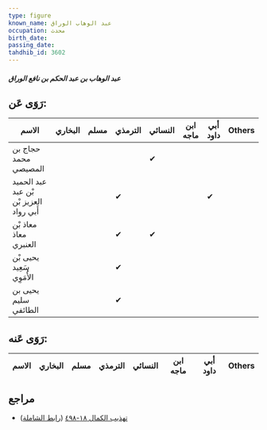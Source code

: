 ```yaml
---
type: figure
known_name: عبد الوهاب الوراق
occupation: محدث
birth_date:
passing_date:
tahdhib_id: 3602
---
```

##### عبد الوهاب بن عبد الحكم بن نافع الوراق

## رَوَى عَن:
| الاسم                                   | البخاري | مسلم | الترمذي | النسائي | ابن ماجه | أبي داود | Others |
| --------------------------------------- | ------- | ---- | ------- | ------- | -------- | -------- | ------ |
| حجاج بن محمد المصيصي                    |         |      |         | ✔       |          |          |        |
| عبد الحميد بْن عبد العزيز بْن أَبي رواد |         |      | ✔       |         |          | ✔        |        |
| معاذ بْن معاذ العنبري                   |         |      | ✔       | ✔       |          |          |        |
| يحيى بْن سَعِيد الأُمَوِي               |         |      | ✔       |         |          |          |        |
| يحيى بن سليم الطائفي                    |         |      | ✔       |         |          |          |        |
## رَوَى عَنه:
| الاسم | البخاري | مسلم | الترمذي | النسائي | ابن ماجه | أبي داود | Others |
| ----- | ------- | ---- | ------- | ------- | -------- | -------- | ------ |
## مراجع
- [تهذيب الكمال ١٨-٤٩٨](obsidian://open?vault=Tahdhib-al-Kamal&file=Figures/٣٦٠٢-عبد%20الوهاب%20بن%20عبد%20الحكم%20بن%20نافع%20الوراق) ([رابط الشاملة](https://shamela.ws/book/3722/9531))